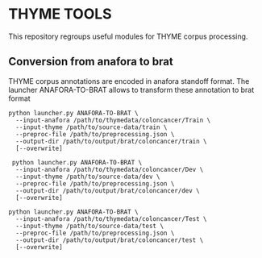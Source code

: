 # THYME TOOLS

This repository regroups useful modules for THYME corpus processing.

## Conversion from anafora to brat

THYME corpus annotations are encoded in anafora standoff format. The launcher ANAFORA-TO-BRAT allows to transform 
these annotation to brat format

```shell
python launcher.py ANAFORA-TO-BRAT \
  --input-anafora /path/to/thymedata/coloncancer/Train \
  --input-thyme /path/to/source-data/train \
  --preproc-file /path/to/preprocessing.json \
  --output-dir /path/to/output/brat/coloncancer/train \
  [--overwrite]
  
 python launcher.py ANAFORA-TO-BRAT \
  --input-anafora /path/to/thymedata/coloncancer/Dev \
  --input-thyme /path/to/source-data/dev \
  --preproc-file /path/to/preprocessing.json \
  --output-dir /path/to/output/brat/coloncancer/dev \
  [--overwrite]

python launcher.py ANAFORA-TO-BRAT \
  --input-anafora /path/to/thymedata/coloncancer/Test \
  --input-thyme /path/to/source-data/test \
  --preproc-file /path/to/preprocessing.json \
  --output-dir /path/to/output/brat/coloncancer/test \
  [--overwrite]
```
